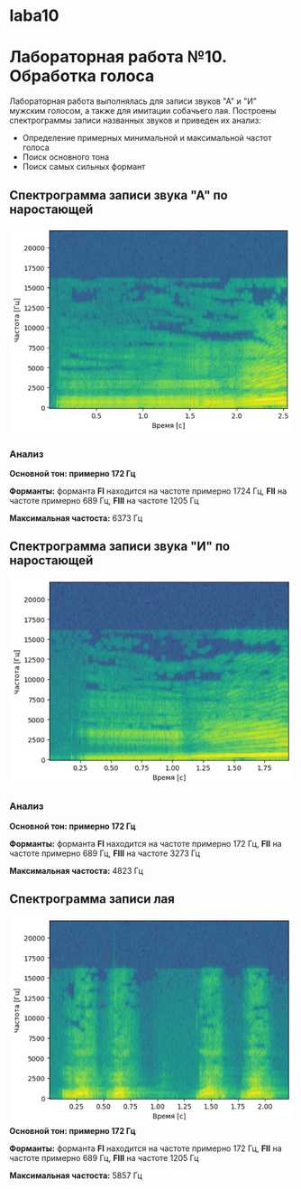 # laba10
# Лабораторная работа №10. Обработка голоса
Лабораторная работа выполнялась для записи звуков "А" и "И" мужским голосом, а также для имитации собачьего лая.
Построены спектрограммы записи названных звуков и приведен их анализ: 
- Определение примерных минимальной и максимальной частот голоса
- Поиск основного тона
- Поиск самых сильных формант

## Спектрограмма записи звука "А" по наростающей

![](res/A.png)

### Анализ
**Основной тон: примерно 172 Гц** 

**Форманты:** форманта **FI** находится на частоте примерно 1724 Гц, **FII** на частоте примерно 689 Гц,
**FIII** на частоте 1205 Гц


**Максимальная частоста:** 6373 Гц

## Спектрограмма записи звука "И" по наростающей

![](res/I.png)

### Анализ
**Основной тон: примерно 172 Гц**

**Форманты:** форманта **FI** находится на частоте примерно 172 Гц, **FII** на частоте примерно 689 Гц,
**FIII** на частоте 3273 Гц


**Максимальная частоста:** 4823 Гц

## Спектрограмма записи лая

![](res/GAV.png)
**Основной тон: примерно 172 Гц** 

**Форманты:** форманта **FI** находится на частоте примерно 172 Гц, **FII** на частоте примерно 689 Гц,
**FIII** на частоте 1205 Гц


**Максимальная частоста:** 5857 Гц

